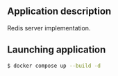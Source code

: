 ## Application description

Redis server implementation.

## Launching application

```bash
$ docker compose up --build -d
```